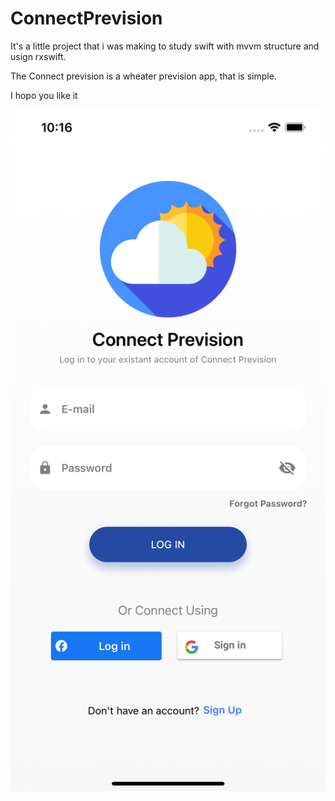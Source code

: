 # ConnectPrevision

It's a little project that i was making to study swift with mvvm structure and usign rxswift.

The Connect prevision is a wheater prevision app, that is simple.

I hopo you like it

<img width="964" alt="Login Screen" src="https://github.com/RonaldoSamuel/ConnectPrevision/blob/main/Prints/Simulator%20Screen%20Shot%20-%20iPhone%2012%20Pro%20Max%20-%202021-05-03%20at%2010.16.27.png" style="max-width:100%;">
